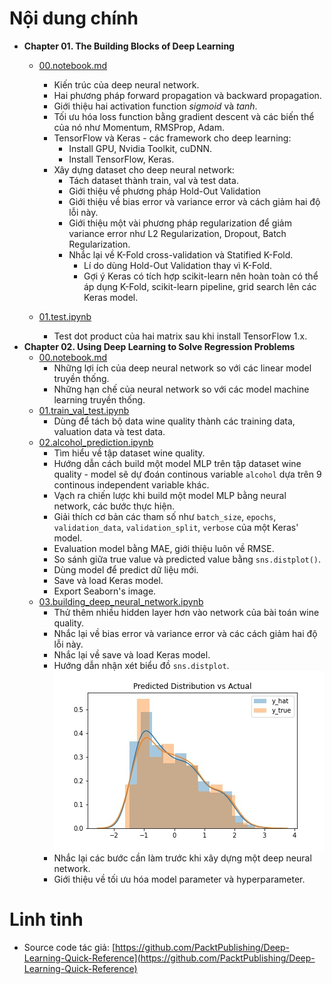 # Nội dung chính
* **Chapter 01. The Building Blocks of Deep Learning**
    * [00.notebook.md](./Chapter%2001.%20The%20Building%20Blocks%20of%20Deep%20Learning/00.notebook.md)
      * Kiến trúc của deep neural network.
      * Hai phương pháp forward propagation và backward propagation.
      * Giới thiệu hai activation function $sigmoid$ và $tanh$.
      * Tối ưu hóa loss function bằng gradient descent và các biến thể của nó như Momentum, RMSProp, Adam.
      * TensorFlow và Keras - các framework cho deep learning:
        * Install GPU, Nvidia Toolkit, cuDNN.
        * Install TensorFlow, Keras.
      * Xây dựng dataset cho deep neural network:
        * Tách dataset thành train, val và test data.
        * Giới thiệu về phương pháp Hold-Out Validation
        * Giới thiệu về bias error và variance error và cách giảm hai độ lỗi này.
        * Giới thiệu một vài phương pháp regularization để giảm variance error như L2 Regularization, Dropout, Batch Regularization.
        * Nhắc lại về K-Fold cross-validation và Statified K-Fold.
          * Lí do dùng Hold-Out Validation thay vì K-Fold.
          * Gợi ý Keras có tích hợp scikit-learn nên hoàn toàn có thể áp dụng K-Fold, scikit-learn pipeline, grid search lên các Keras model.

    * [01.test.ipynb](Chapter%2001.%20The%20Building%20Blocks%20of%20Deep%20Learning/01.test.ipynb)
      * Test dot product của hai matrix sau khi install TensorFlow 1.x.
* **Chapter 02. Using Deep Learning to Solve Regression Problems**
  * [00.notebook.md](Chapter%2002.%20Using%20Deep%20Learning%20to%20Solve%20Regression%20Problems/00.notebook.md) 
    * Những lợi ích của deep neural network so với các linear model truyền thống.
    * Những hạn chế của neural network so với các model machine learning truyền thống.
  * [01.train_val_test.ipynb](Chapter%2002.%20Using%20Deep%20Learning%20to%20Solve%20Regression%20Problems/01.train_val_test.ipynb)
    * Dùng để tách bộ data wine quality thành các training data, valuation data và test data.
  * [02.alcohol_prediction.ipynb](Chapter%2002.%20Using%20Deep%20Learning%20to%20Solve%20Regression%20Problems/02.alcohol_prediction.ipynb)
    * Tìm hiểu về tập dataset wine quality. 
    * Hướng dẫn cách build một model MLP trên tập dataset wine quality - model sẽ dự đoán continous variable `alcohol` dựa trên 9 continous independent variable khác.
    * Vạch ra chiến lược khi build một model MLP bằng neural network, các bước thực hiện.
    * Giải thích cơ bản các tham số như `batch_size`, `epochs`, `validation_data`, `validation_split`, `verbose` của một Keras' model.
    * Evaluation model bằng MAE, giới thiệu luôn về RMSE.
    * So sánh giữa true value và predicted value bằng `sns.distplot()`.
    * Dùng model để predict dữ liệu mới.
    * Save và load Keras model.
    * Export Seaborn's image.
  * [03.building_deep_neural_network.ipynb](Chapter%2002.%20Using%20Deep%20Learning%20to%20Solve%20Regression%20Problems/03.building_deep_neural_network.ipynb)
    * Thử thêm nhiều hidden layer hơn vào network của bài toán wine quality.
    * Nhắc lại về bias error và variance error và các cách giảm hai độ lỗi này.
    * Nhắc lại về save và load Keras model.
    * Hướng dẫn nhận xét biểu đồ `sns.distplot`.
      ![](./Chapter%2002.%20Using%20Deep%20Learning%20to%20Solve%20Regression%20Problems/plots/pred_dist_deep.jpg) 
    * Nhắc lại các bước cần làm trước khi xây dựng một deep neural network.
    * Giới thiệu về tối ưu hóa model parameter và hyperparameter.

# Linh tinh
* Source code tác giả: [https://github.com/PacktPublishing/Deep-Learning-Quick-Reference](https://github.com/PacktPublishing/Deep-Learning-Quick-Reference)